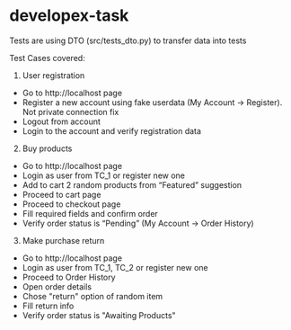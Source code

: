# developex-task

Tests are using DTO (src/tests_dto.py) to transfer data into tests

Test Cases covered:

1. User registration

- Go to http://localhost page
- Register a new account using fake userdata (My Account -> Register). Not private connection fix
- Logout from account
- Login to the account and verify registration data


2. Buy products

- Go to http://localhost page
- Login as user from TC_1 or register new one
- Add to cart 2 random products from “Featured” suggestion 
- Proceed to cart page
- Proceed to checkout page
- Fill required fields and confirm order
- Verify order status is “Pending” (My Account -> Order History)

3. Make purchase return
- Go to http://localhost page
- Login as user from TC_1, TC_2 or register new one
- Proceed to Order History
- Open order details
- Chose "return" option of random item
- Fill return info
- Verify order status is "Awaiting Products"